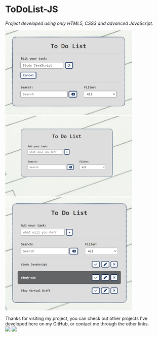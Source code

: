 ﻿# ToDoList-JS

<i>Project developed using only HTML5, CSS3 and advanced JavaScript.</i>

<img width="400em" src="./src/img/3rd.png">
<img width="400em" src="./src/img/1st.png">
<img width="400em" src="./src/img/2nd.png">

Thanks for visiting my project, you can check out other projects I've developed here on my GitHub, or contact me through the other links.
<br>
<a href = "mailto:joaoaccastro@gmail.com"><img src="https://img.shields.io/badge/-Gmail-%23333?style=for-the-badge&logo=gmail&logoColor=white" target="_blank"></a>
<a href="https://www.linkedin.com/in/joao-ac-castro" target="_blank"><img src="https://img.shields.io/badge/-LinkedIn-%230077B5?style=for-the-badge&logo=linkedin&logoColor=white" target="_blank"></a>
